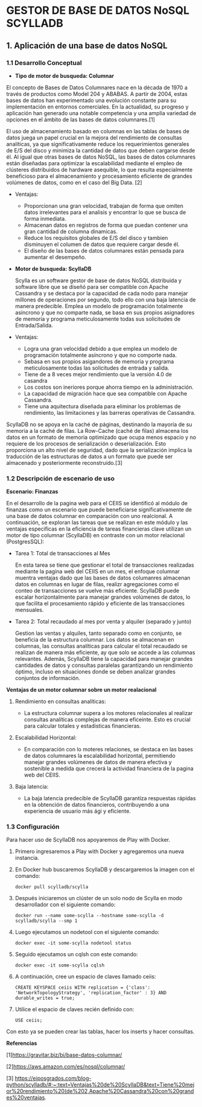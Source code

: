 # GESTOR DE BASE DE DATOS NoSQL SCYLLADB
##  1. Aplicación de una base de datos NoSQL
### 1.1 Desarrollo Conceptual
- **Tipo de motor de busqueda: Columnar**

El concepto de Bases de Datos Columnares nace en la década de 1970 a través de productos como Model 204 y ABABAS. A partir de 2004, estas bases de datos han experimentado una evolución constante para su implementación en entornos comerciales. En la actualidad, su progreso y aplicación han generado una notable competencia y una amplia variedad de opciones en el ámbito de las bases de datos columnares.[1]

El uso de almacenamiento basado en columnas en las tablas de bases de datos juega un papel crucial en la mejora del rendimiento de consultas analíticas, ya que significativamente reduce los requerimientos generales de E/S del disco y minimiza la cantidad de datos que deben cargarse desde él. Al igual que otras bases de datos NoSQL, las bases de datos columnares están diseñadas para optimizar la escalabilidad mediante el empleo de clústeres distribuidos de hardware asequible, lo que resulta especialmente beneficioso para el almacenamiento y procesamiento eficiente de grandes volúmenes de datos, como en el caso del Big Data. [2]
 - Ventajas:
   - Proporcionan una gran velocidad, trabajan de forma que omiten datos irrelevantes para el analisis y encontrar lo que se busca de forma inmediata.
   - Almacenan datos en registros de forma que puedan contener una gran cantidad de columna dinamicas.
   - Reduce los requisitos globales de E/S del disco y tambien disminuyen el columen de datos que requiere cargar desde él.
   - El diseño de las bases de datos columnares están pensada para aumentar el desempeño.
- **Motor de busqueda: ScyllaDB**

  Scylla es un software gestor de base de datos NoSQL distribuida y software libre que se diseñó para ser compatible con Apache Cassandra y se destaca por la capacidad de cada nodo para manejar millones de operaciones por segundo, todo ello con una baja latencia de manera predecible. Emplea un modelo de programación totalmente asíncrono y que no comparte nada, se basa en sus propios asignadores de memoria y programa meticulosamente todas sus solicitudes de Entrada/Salida.

- Ventajas:
  - Logra una gran velocidad debido a que emplea un modelo de programación totalmente asíncrono y que no comporte nada.
  - Sebasa en sus propios asigandores de memoria y programa meticulosamente todas las solicitudes de entrada y salida.
  - Tiene de a 8 veces mejor rendimiento que la versión 4.0 de casandra
  - Los costos son ineriores porque ahorra tiempo en la administración.
  - La capacidad de migración hace que sea compatible con Apache Cassandra.
  - Tiene una aquitectura diseñada para eliminar los problemas de rendimiento, las limitaciones y las barreras operativas de Cassandra.

ScyllaDB no se apoya en la caché de páginas, destinando la mayoría de su memoria a la caché de filas. La Row-Cache (caché de filas) almacena los datos en un formato de memoria optimizado que ocupa menos espacio y no requiere de los procesos de serialización o deserialización. Esto proporciona un alto nivel de seguridad, dado que la serialización implica la traducción de las estructuras de datos a un formato que puede ser almacenado y posteriormente reconstruido.[3]

### 1.2 Descripción de escenario de uso

**Escenario: Finanzas**

En el desarrollo de la pagina web para el CEIIS se identificó al módulo de finanzas como un escenario que puede beneficiarse significativamente de una base de datos columnar en comparación con uno realcional. A continuación, se exploran las tareas que se realizan en este módulo y las ventajas especificas en la eficiencia de tareas financieras clave utilizan un motor de tipo columnar (ScyllaDB) en contraste con un motor relacional (PostgresSQL):
 - Tarea 1: Total de transacciones al Mes
   
   En esta tarea se tiene que gestionar el total de transacciones realizadas mediante la pagina web del CEIIS en un mes, el enfoque columnar muentra ventajas dado que las bases de datos columanres almacenan datos en columnas en lugar de filas, realizr agregaciones como el conteo de transacciones se vuelve más eficiente. ScyllaDB puede escalar horizontalmente para manejar grandes volúmenes de datos, lo que facilita el procesamiento rápido y eficiente de las transacciones mensuales.
 - Tarea 2: Total recaudado al mes por venta y alquiler (separado y junto)
   
   Gestion las ventas y alquiles, tanto separado como en conjunto, se beneficia de la estructura columnar. Los datos se almacenan en columnas, las consultas analíticas para calcular el total recaudado se realizan de manera más eficiente, ay que solo se accede a las columnas relevantes. Además, ScyllaDB tiene la capacidad para manejar grandes cantidades de datos y consultas paralelas garantizando un rendimiento óptimo, incluso en situaciones donde se deben analizar grandes conjuntos de información.

 **Ventajas de un motor columnar sobre un motor realacional**
1. Rendimiento en consultas analíticas:
   - La estructura columnar supera a los motores relacionales al realizar consultas analíticas complejas de manera eficeinte. Esto es crucial para calcular totales y estadisticas financieras.
    
2. Escalabilidad Horizontal:
   - En comparación con lo moteres relaciones, se destaca en las bases de datos columnares la escalabilidad horizontal, permitiendo manejar grandes volúmenes de datos de manera efectiva y sostenible a medida que crecerá la actividad financiera de la pagina web del CEIIS.
     
3. Baja latencia:
   - La baja latencia predecible de ScyllaDB garantiza respuestas rápidas en la obtención de datos financieros, contribuyendo a una experiencia de usuario más ági y eficiente.

### 1.3 Configuración
Para hacer uso de ScyllaDB nos apoyaremos de Play with Docker.
1. Primero ingresaremos a Play with Docker y agregaremos una nueva instancia.

2. En Docker hub buscaremos ScyllaDB y descargaremos la imagen con el comando:

       docker pull scylladb/scylla

3. Después iniciaremos un clúster de un solo nodo de Scylla en modo desarrollador con el siguiente comando:

       docker run --name some-scylla --hostname some-scylla -d scylladb/scylla --smp 1

4. Luego ejecutamos un nodetool con el siguiente comando:

       docker exec -it some-scylla nodetool status

5. Seguido ejecutamos un cqlsh con este comando:

       docker exec -it some-scylla cqlsh

6. A continuación, cree un espacio de claves llamado ceiis:

       CREATE KEYSPACE ceiis WITH replication = {'class': 'NetworkTopologyStrategy', 'replication_factor' : 3} AND durable_writes = true;

7. Utilice el espacio de claves recién definido con:

       USE ceiis;

Con esto ya se pueden crear las tablas, hacer los inserts y hacer consultas.



  **Referencias**

[1]https://gravitar.biz/bi/base-datos-columnar/

[2]https://aws.amazon.com/es/nosql/columnar/

[3] https://eiposgrados.com/blog-python/scylladb/#:~:text=Ventajas%20de%20ScyllaDB&text=Tiene%20mejor%20rendimiento%20(de%202,Apache%20Cassandra%20con%20grandes%20ventajas.
